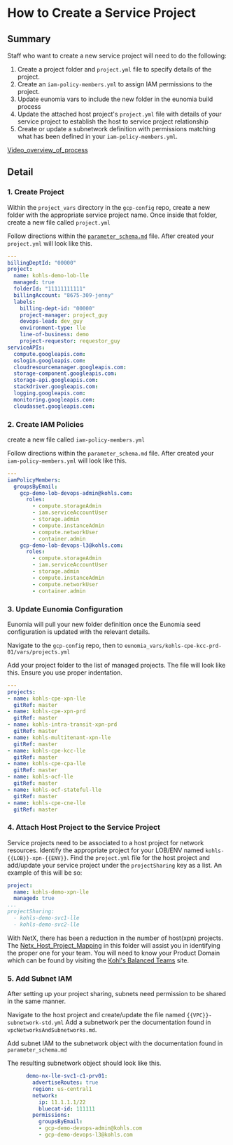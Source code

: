 # How to Create a Service Project

## Summary

Staff who want to create a new service project will need to do the following:

1. Create a project folder and `project.yml` file to specify details of the project.
2. Create an `iam-policy-members.yml` to assign IAM permissions to the project.
3. Update eunomia vars to include the new folder in the eunomia build process
4. Update the attached host project's `project.yml` file with details of your service project to establish the host to service project relationship
5. Create or update a subnetwork definition with permissions matching what has been defined in your `iam-policy-members.yml`.

[Video_overview_of_process](https://drive.google.com/file/d/1p0UmW7_e-2999E4QRCtA1aihEYmwlUlm/view?usp=sharing)

## Detail

### 1. Create Project

Within the `project_vars` directory in the `gcp-config` repo, create a new folder with the appropriate service project name.  Once inside that folder, create a new file called `project.yml`

Follow directions within the [`parameter_schema.md`](https://gitlab.com/kohls/infra/platform_enablement/cloud-config/gcp-config/-/blob/main/docs/Projects/Parameter_Schema.md) file.  After created your `project.yml` will look like this.

```yaml
---
billingDeptId: "00000"
project:
  name: kohls-demo-lob-lle
  managed: true
  folderId: "11111111111"
  billingAccount: "8675-309-jenny"
  labels:
    billing-dept-id: "00000"
    project-manager: project_guy
    devops-lead: dev_guy
    environment-type: lle
    line-of-business: demo
    project-requestor: requestor_guy
serviceAPIs:
  compute.googleapis.com:
  oslogin.googleapis.com:
  cloudresourcemanager.googleapis.com:
  storage-component.googleapis.com:
  storage-api.googleapis.com:
  stackdriver.googleapis.com:
  logging.googleapis.com:
  monitoring.googleapis.com:
  cloudasset.googleapis.com:
```
### 2. Create IAM Policies

create a new file called `iam-policy-members.yml`

Follow directions within the `parameter_schema.md` file.  After created your `iam-policy-members.yml` will look like this.

```yaml
---
iamPolicyMembers:
  groupsByEmail:
    gcp-demo-lob-devops-admin@kohls.com:
      roles:
        - compute.storageAdmin
        - iam.serviceAccountUser
        - storage.admin
        - compute.instanceAdmin
        - compute.networkUser
        - container.admin
    gcp-demo-lob-devops-l3@kohls.com:
      roles:
        - compute.storageAdmin
        - iam.serviceAccountUser
        - storage.admin
        - compute.instanceAdmin
        - compute.networkUser
        - container.admin
```
### 3. Update Eunomia Configuration

Eunomia will pull your new folder definition once the Eunomia seed configuration is updated with the relevant details.

Navigate to the `gcp-config` repo, then to `eunomia_vars/kohls-cpe-kcc-prd-01/vars/projects.yml`

Add your project folder to the list of managed projects.  The file will look like this.  Ensure you use proper indentation.

```yaml
---
projects:
- name: kohls-cpe-xpn-lle
  gitRef: master
- name: kohls-cpe-xpn-prd
  gitRef: master
- name: kohls-intra-transit-xpn-prd
  gitRef: master
- name: kohls-multitenant-xpn-lle
  gitRef: master
- name: kohls-cpe-kcc-lle
  gitRef: master
- name: kohls-cpe-cpa-lle
  gitRef: master
- name: kohls-ocf-lle
  gitRef: master
- name: kohls-ocf-stateful-lle
  gitRef: master
- name: kohls-cpe-cne-lle
  gitRef: master
```
### 4. Attach Host Project to the Service Project

Service projects need to be associated to a host project for network resources.  Identify the appropriate project for your LOB/ENV named `kohls-{{LOB}}-xpn-{{ENV}}`.  Find the `project.yml` file for the host project and add/update your service project under the `projectSharing` key as a list.  An example of this will be so:

```yaml
project:
  name: kohls-demo-xpn-lle
  managed: true
...
projectSharing:
  - kohls-demo-svc1-lle
  - kohls-demo-svc2-lle
```

With NetX, there has been a reduction in the number of host(xpn) projects. The [Netx_Host_Project_Mapping](https://gitlab.com/kohls/infra/platform_enablement/cloud-config/gcp-config/-/blob/main/docs/Projects/Netx_Host_Project_Mapping.md) in this folder will assist you in identifying the proper one for your team. You will need to know your Product Domain which can be found by visiting the [Kohl's Balanced Teams](https://sites.google.com/kohls.com/kt-way/how-we-work/balanced-teams) site.

### 5. Add Subnet IAM

After setting up your project sharing, subnets need permission to be shared in the same manner.

Navigate to the host project and create/update the file named `{{VPC}}-subnetwork-std.yml`  Add a subnetwork per the documentation found in `vpcNetworksAndSubnetworks.md`.

Add subnet IAM to the subnetwork object with the documentation found in `parameter_schema.md`

The resulting subnetwork object should look like this.

```yaml
      demo-nx-lle-svc1-c1-prv01:
        advertiseRoutes: true
        region: us-central1
        network:
          ip: 11.1.1.1/22
          bluecat-id: 111111
        permissions:
          groupsByEmail:
          - gcp-demo-devops-admin@kohls.com
          - gcp-demo-devops-l3@kohls.com
